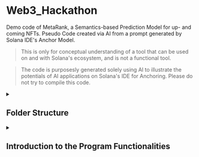 # Web3_Hackathon
Demo code of MetaRank, a Semantics-based Prediction Model for up- and coming NFTs.
Pseudo Code created via AI from a prompt generated by Solana IDE's Anchor Model.

> This is only for conceptual understanding of a tool that can be used on and with Solana's ecosystem, and is not a functional tool. 

>The code is purposesly generated solely using AI to illustrate the potentials of AI applications on Solana's IDE for Anchoring. Please do not try to compile this code.

<details>
  <summary>

## Folder Structure
  </summary>

```
src/
├── accounts/
│   ├── mod.rs               # Imports all account-related code
│   └── state.rs             # Stores the account-related logic (NFT data structure)
├── instructions/
│   ├── mod.rs               # Imports all instruction files
│   ├── analyse_data.rs      # Instruction to analyse NFT data
│   ├── knn_peers.rs         # Instruction to find similar NFTs (KNN)
│   ├── pct_change_in_price.rs  # Instruction to predict price change
│   ├── ranking_accuracy_backtest.rs  # Instruction to backtest ranking accuracy
│   └── semantics_accuracy_backtest.rs # Instruction to backtest semantics accuracy
├── lib.rs                   # Entry point of the program, importing instructions
tests/
├── mod.ts                   # Imports all tests
├── analyse_data.test.ts     # Test case for the analyse_data instruction
├── knn_peers.test.ts        # Test case for the knn_peers instruction
├── pct_change_in_price.test.ts # Test case for the pct_change_in_price instruction
├── ranking_accuracy_backtest.test.ts # Test case for the ranking_accuracy_backtest instruction
└── semantics_accuracy_backtest.test.ts # Test case for the semantics_accuracy_backtest instruction
ts_sdk/
├── mod.ts                   # Main SDK entry point
├── nft_program.ts           # Functions to interact with the NFT program
└── filters.ts               # Functions to get accounts with filters

```

</details>
<details>
  <summary>

## Introduction to the Program Functionalities
</summary>

Here's a structured approach to organizing this Solana program using the Anchor framework, TypeScript SDK, and test cases. 

*Solana Program Structure (Anchor Framework)*

We will break down the program into several components:

- State (Accounts): Store data for NFTs.
- Instructions: Each instruction for manipulating or predicting NFT behavior (like analyse_data, knn_peers, etc.) will be in its own file.
- Tests: TypeScript-based tests for each instruction.
- SDK: A TypeScript SDK to interact with the Anchor program.

Conclusion
With this structure:

Accounts are defined in state.rs.

Instructions are modularized in separate files within the instructions folder.

Tests are organized into TypeScript files in the tests folder.

SDK code provides functions to interact with the Solana program from TypeScript.

</details>
